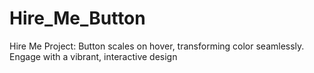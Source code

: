 # Hire_Me_Button
 Hire Me Project: Button scales on hover, transforming color seamlessly. Engage with a vibrant, interactive design
